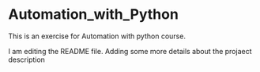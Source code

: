 # Automation_with_Python
This is an exercise for Automation with python course. 

I am editing the README file. Adding some more details about the projaect description
